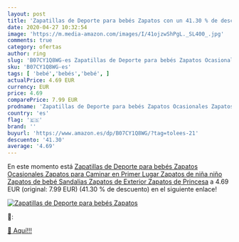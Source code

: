 ```yaml
---
layout: post
title: 'Zapatillas de Deporte para bebés Zapatos con un 41.30 % de descuento'
date: 2020-04-27 10:32:54
image: 'https://m.media-amazon.com/images/I/41ojzwShPgL._SL400_.jpg'
comments: true
category: ofertas
author: ring
slug: 'B07CY1Q8WG-es Zapatillas de Deporte para bebés Zapatos Ocasionales...'
sku: 'B07CY1Q8WG-es'
tags: [ 'bebé','bebés','bebé', ]
actualPrice: 4.69 EUR
currency: EUR
price: 4.69
comparePrice: 7.99 EUR
prodname: 'Zapatillas de Deporte para bebés Zapatos Ocasionales Zapatos para Caminar en Primer Lugar Zapatos de niña niño Zapatos de bebé Sandalias Zapatos de Exterior Zapatos de Princesa'
country: 'es'
flag: '🇪🇸'
brand: ''
buyurl: 'https://www.amazon.es/dp/B07CY1Q8WG/?tag=tolees-21'
descuento: '41.30'
average: '4.69'
---
```


En este momento está [Zapatillas de Deporte para bebés Zapatos Ocasionales Zapatos para Caminar en Primer Lugar Zapatos de niña niño Zapatos de bebé Sandalias Zapatos de Exterior Zapatos de Princesa](https://www.amazon.es/dp/B07CY1Q8WG/?tag=tolees-21) a 4.69 EUR (original: 7.99 EUR) (41.30 %  de descuento) en el siguiente enlace!

[![Zapatillas de Deporte para bebés Zapatos](https://m.media-amazon.com/images/I/41ojzwShPgL._SL400_.jpg)](https://www.amazon.es/dp/B07CY1Q8WG/?tag=tolees-21)

🔎:


[🛒 Aquí!!!](https://www.amazon.es/dp/B07CY1Q8WG/?tag=tolees-21)
